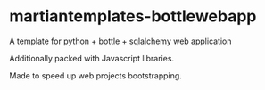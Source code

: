martiantemplates-bottlewebapp
=============================

A template for python + bottle + sqlalchemy web application

Additionally packed with Javascript libraries.

Made to speed up web projects bootstrapping.
